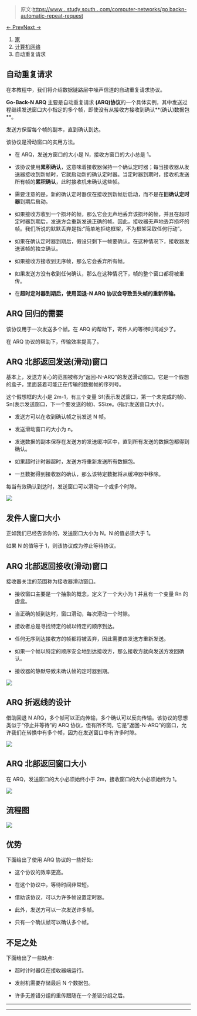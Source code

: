 > 原文:[https://www . study south . com/computer-networks/go backn-automatic-repeat-request](https://www.studytonight.com/computer-networks/gobackn-automatic-repeat-request)

[← Prev](/computer-networks/stopandwait-protocol "Stop-and-Wait Protocol")[Next →](/computer-networks/sliding-window-protocol "Sliding Window Protocol")

<nav aria-label="breadcrumb">

1.  [家](/)
2.  [计算机网络](/computer-networks)
3.  自动重复请求

</nav>

<article>

# 自动重复请求

在本教程中，我们将介绍数据链路层中噪声信道的自动重复请求协议。

**Go-Back-N ARQ** 主要是自动重复请求 **(ARQ)协议**的一个具体实例，其中发送过程继续发送窗口大小指定的多个帧，即使没有从接收方接收到确认**(确认)数据包**。

发送方保留每个帧的副本，直到确认到达。

该协议是滑动窗口的实用方法。

*   在 ARQ，发送方窗口的大小是 N，接收方窗口的大小总是 1。

*   该协议使用**累积确认**，这意味着接收器保持一个确认定时器；每当接收器从发送器接收到新帧时，它就启动新的确认定时器。当定时器到期时，接收机发送所有帧的**累积确认**，此时接收机未确认这些帧。

*   需要注意的是，新的确认定时器仅在接收到新帧后启动，而不是在**旧确认定时器**到期后启动。

*   如果接收方收到一个损坏的帧，那么它会无声地丢弃该损坏的帧，并且在超时定时器到期后，发送方会重新发送正确的帧。因此，接收器无声地丢弃损坏的帧。我们所说的默默丢弃是指:“简单地拒绝框架，不为框架采取任何行动”。

*   如果在确认定时器到期后，假设只剩下一帧要确认。在这种情况下，接收器发送该帧的独立确认。

*   如果接收方接收到无序帧，那么它会丢弃所有帧。

*   如果发送方没有收到任何确认，那么在这种情况下，帧的整个窗口都将被重传。

*   在**超时定时器到期后，使用回退-N ARQ 协议会导致丢失帧的重新传输。**

## ARQ 回归的需要

该协议用于一次发送多个帧。在 ARQ 的帮助下，寄件人的等待时间减少了。

在 ARQ 协议的帮助下，传输效率提高了。

## ARQ 北部返回发送(滑动)窗口

基本上，发送方关心的范围被称为“返回-N-ARQ”的发送滑动窗口。它是一个假想的盒子，里面装着可能正在传输的数据帧的序列号。

这个假想框的大小是 2m-1，有三个变量 Sf(表示发送窗口，第一个未完成的帧)、Sn(表示发送窗口，下一个要发送的帧)、SSize。(指示发送窗口大小)。

*   发送方可以在收到确认帧之前发送 N 帧。

*   发送滑动窗口的大小为 n。

*   发送数据的副本保存在发送方的发送缓冲区中，直到所有发送的数据包都得到确认。

*   如果超时计时器超时，发送方将重新发送所有数据包。

*   一旦数据得到接收器的确认，那么该特定数据将从缓冲器中移除。

每当有效确认到达时，发送窗口可以滑动一个或多个时隙。

![](../Images/9b4f55a98efe4deef67a9f9328eeb34a.png)

## 发件人窗口大小

正如我们已经告诉你的，发送窗口大小为 N。N 的值必须大于 1。

如果 N 的值等于 1，则该协议成为停止等待协议。

## ARQ 北部返回接收(滑动)窗口

接收器关注的范围称为接收器滑动窗口。

*   接收窗口主要是一个抽象的概念，定义了一个大小为 1 并且有一个变量 Rn 的虚盒。

*   当正确的帧到达时，窗口滑动，每次滑动一个时隙。

*   接收者总是寻找特定的帧以特定的顺序到达。

*   任何无序到达接收方的帧都将被丢弃，因此需要由发送方重新发送。

*   如果一个帧以特定的顺序安全地到达接收方，那么接收方就向发送方发回确认。

*   接收器的静默导致未确认帧的定时器到期。

![](../Images/f944dfe8eff74bfa3db9bc252277377d.png)

## ARQ 折返线的设计

借助回退 N ARQ，多个帧可以正向传输，多个确认可以反向传输。该协议的思想类似于“停止并等待”的 ARQ 协议，但有所不同，它是“返回-N-ARQ”的窗口，允许我们在转换中有多个帧，因为在发送窗口中有许多时隙。

![](../Images/d12d3ae21e1b49432c2cd3b032c70e7d.png)

## ARQ 北部返回窗口大小

在 ARQ，发送窗口的大小必须始终小于 2m，接收窗口的大小必须始终为 1。

![](../Images/2bbe57f021e003de91eb702aa53f763b.png)

## 流程图

![](../Images/7ad79ecc2df2a87ffb0295d25964d33c.png)

## 优势

下面给出了使用 ARQ 协议的一些好处:

*   这个协议的效率更高。

*   在这个协议中，等待时间非常短。

*   借助该协议，可以为许多帧设置定时器。

*   此外，发送方可以一次发送许多帧。

*   只有一个确认帧可以确认多个帧。

## 不足之处

下面给出了一些缺点:

*   超时计时器仅在接收器端运行。

*   发射机需要存储最后 N 个数据包。

*   许多无差错分组的重传跟随在一个差错分组之后。

</article>

* * *

* * *